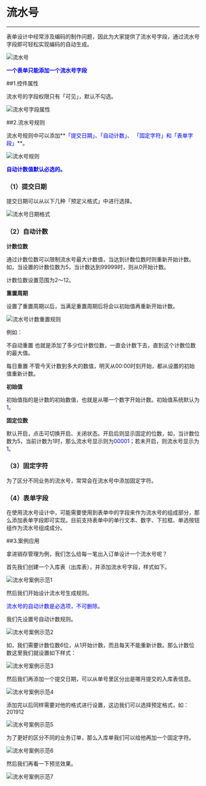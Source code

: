 # 流水号
***
表单设计中经常涉及编码的制作问题，因此为大家提供了流水号字段，通过流水号字段即可轻松实现编码的自动生成。

![流水号][流水号]

**<font color="blue">一个表单只能添加一个流水号字段</font>**

##1.控件属性   

流水号的字段权限只有「可见」，默认不勾选。

![流水号字段属性][流水号字段属性]

##2.流水号规则   

流水号规则中可以添加**<font color="blue">「提交日期」、「自动计数」、	「固定字符」和「表单字段」</font>**。

![流水号规则][流水号规则]

**<font color="blue">自动计数值默认必选的。</font>**

### （1）提交日期   

提交日期可以从以下几种「预定义格式」中进行选择。

![流水号日期格式][流水号日期格式]

### （2）自动计数   

**计数位数**

通过计数位数可以限制流水号最大计数值，当达到计数位数时则重新开始计数。如，当设置的计数位数为5，当计数达到99999时，则从0开始计数。

计数位数设置范围为2～12。

**重置周期**

设置了重置周期以后，当满足重置周期后将会以初始值再重新开始计数。

![流水号计数重置规则][流水号计数重置规则]

例如：

不自动重置
也就是添加了多少位计数位数，一直会计数下去，直到这个计数位数的最大值。

每日重置
不管今天计数到多大的数值，明天从00:00时刻开始，都从设置的初始值重新计数。

**初始值**

初始值指的是计数的初始数值，也就是从哪一个数字开始计数。初始值系统默认为<font color="blue">1</font>。

**固定位数**

默认开启，点击可切换开启、关闭状态。开启后则显示固定的位数，如，当计数位数为5，当前计数为1时，那么流水号显示则为<font color="blue">00001</font>；若未开启，则流水号显示为<font color="blue">1</font>。

### （3）固定字符   

为了区分不同业务的流水号，常常会在流水号中添加固定字符。

### （4）表单字段   

在使用流水号设计中，可能需要使用到表单中的字段来作为流水号的组成部分，那么添加表单字段即可实现。目前支持表单中的单行文本、数字、下拉框、单选按钮组作为流水号组成成分。

##3.案例应用   

拿进销存管理为例，我们怎么给每一笔出入订单设计一个流水号呢？

首先我们创建一个入库表（出库表），并添加流水号字段，样式如下。

![流水号案例示范1][流水号案例示范1]

然后我们开始设计流水号生成规则。

<font color="blue">流水号的自动计数是必选项，不可删除</font>。

我们先设置号自动计数规则。

![流水号案例示范2][流水号案例示范2]

如，我们需要计数位数6位，从1开始计数，而且每天不能重新计数。那么计数位数这里我们就设置如下样式：

![流水号案例示范3][流水号案例示范3]

然后我们再添加一个提交日期，可以从单号里区分出是哪月提交的入库表信息。

![流水号案例示范4][流水号案例示范4]

添加完以后同样需要对他的格式进行设置，这边我们可以选择预定格式，如：201912

![流水号案例示范5][流水号案例示范5]

为了更好的区分不同的业务订单，那么入库单我们可以给他再加一个固定字符。

![流水号案例示范6][流水号案例示范6]

然后我们再看一下预览效果。

![流水号案例示范7][流水号案例示范7]


[流水号]:..\assets\设计页面\流水号.png
[流水号规则]:..\assets\设计页面\流水号规则.jpg
[流水号日期格式]:..\assets\设计页面\流水号日期格式.jpg
[流水号计数重置规则]:..\assets\设计页面\流水号计数重置规则.jpg
[流水号案例示范1]:..\assets\设计页面\流水号案例示范1.jpg
[流水号案例示范2]:..\assets\设计页面\流水号案例示范2.jpg
[流水号案例示范3]:..\assets\设计页面\流水号案例示范3.jpg
[流水号案例示范4]:..\assets\设计页面\流水号案例示范4.jpg
[流水号案例示范5]:..\assets\设计页面\流水号案例示范5.jpg
[流水号案例示范6]:..\assets\设计页面\流水号案例示范6.jpg
[流水号案例示范7]:..\assets\设计页面\流水号案例示范7.gif
[流水号字段属性]:..\assets\设计页面\流水号字段属性.jpg



